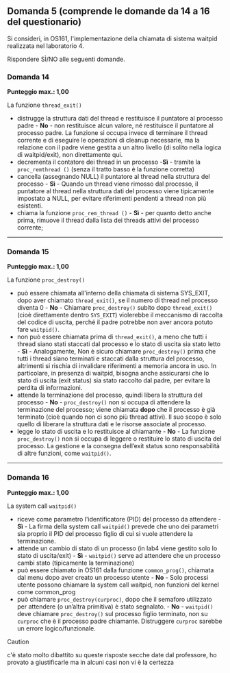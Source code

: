 ## Domanda 5 (comprende le domande da 14 a 16 del questionario)

Si consideri, in OS161, l'implementazione della chiamata di sistema waitpid realizzata nel laboratorio 4.

Rispondere SÌ/NO alle seguenti domande.

### Domanda 14

**Punteggio max.: 1,00**

La funzione `thread_exit()`

* distrugge la struttura dati del thread e restituisce il puntatore al processo padre - **No** - non restituisce alcun valore, né restituisce il puntatore al processo padre. 
La funzione si occupa invece di terminare il thread corrente e di eseguire le operazioni di cleanup necessarie, ma la relazione con il padre 
viene gestita a un altro livello (di solito nella logica di waitpid/exit), non direttamente qui.
* decrementa il contatore dei thread in un processo -**Sì** - tramite la `proc_remthread ()` (senza il tratto basso è la funzione corretta)
* cancella (assegnando NULL) il puntatore al thread nella struttura del processo - **Sì** - Quando un thread viene rimosso dal processo, il puntatore al thread nella struttura dati del processo viene tipicamente impostato a NULL, per evitare riferimenti pendenti a thread non più esistenti.
* chiama la funzione `proc_rem_thread ()` - **Sì** - per quanto detto anche prima, rimuove il thread dalla lista dei threads attivi del processo corrente;

---

### Domanda 15

**Punteggio max.: 1,00**

La funzione `proc_destroy()`

* può essere chiamata all'interno della chiamata di sistema SYS_EXIT, dopo aver chiamato `thread_exit()`, se il numero di thread nel processo diventa 0 - **No** - Chiamare `proc_destroy()` subito dopo
`thread_exit()` (cioè direttamente dentro `SYS_EXIT`) violerebbe il meccanismo di raccolta del codice di uscita, perché il padre potrebbe non aver ancora potuto fare `waitpid()`.
* non può essere chiamata prima di `thread_exit()`, a meno che tutti i thread siano stati staccati dal processo e lo stato di uscita sia stato letto - **Sì** - Analogamente, Non è sicuro chiamare
`proc_destroy()` prima che tutti i thread siano terminati e staccati dalla struttura del processo, altrimenti si rischia di invalidare riferimenti a memoria ancora in uso. 
In particolare, in presenza di waitpid, bisogna anche assicurarsi che lo stato di uscita (exit status) sia stato raccolto dal padre, per evitare la perdita di informazioni.
* attende la terminazione del processo, quindi libera la struttura del processo - **No** - `proc_destroy()` non si occupa di attendere la terminazione del processo; 
viene chiamata **dopo** che il processo è già terminato (cioè quando non ci sono più thread attivi). Il suo scopo è solo quello di liberare la struttura dati e le risorse associate al processo.
* legge lo stato di uscita e lo restituisce al chiamante - **No** - La funzione `proc_destroy()` non si occupa di leggere o restituire lo stato di uscita del processo.
  La gestione e la consegna dell’exit status sono responsabilità di altre funzioni, come `waitpid()`.

---

### Domanda 16

**Punteggio max.: 1,00**

La system call `waitpid()`

* riceve come parametro l'identificatore (PID) del processo da attendere - **Sì** - La firma della system call `waitpid()` prevede che uno dei parametri sia proprio il PID del processo figlio di cui si vuole attendere la terminazione.
* attende un cambio di stato di un processo (in lab4 viene gestito solo lo stato di uscita/exit) - **Sì** - `waitpid()` serve ad attendere che un processo cambi stato (tipicamente la terminazione)
* può essere chiamato in OS161 dalla funzione `common_prog()`, chiamata dal menu dopo aver creato un processo utente - **No** - Solo processi utente possono chiamare la system call waitpid, non funzioni del kernel come common_prog
* può chiamare `proc_destroy(curproc)`, dopo che il semaforo utilizzato per attendere (o un’altra
primitiva) è stato segnalato. - **No** - `waitpid()` deve chiamare `proc_destroy()` sul processo figlio terminato, non su `curproc` che è il processo padre chiamante.
  Distruggere `curproc` sarebbe un errore logico/funzionale.


> [!CAUTION]
> c'è stato molto dibattito su queste risposte secche date dal professore, ho provato a giustificarle ma in alcuni casi non vi è la certezza
